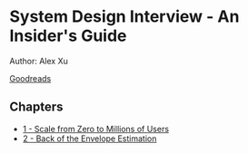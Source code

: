 # System Design Interview - An Insider's Guide

Author: Alex Xu

[Goodreads](https://www.goodreads.com/en/book/show/54109255)

## Chapters

- [1 - Scale from Zero to Millions of Users](chapters/1_scale_from_zero_to_millions)
- [2 - Back of the Envelope Estimation]()

